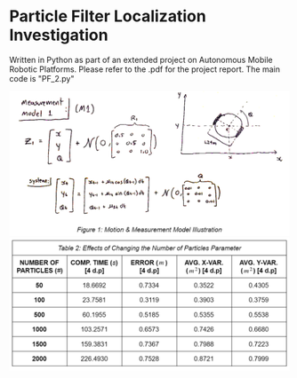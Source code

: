 # Particle Filter Localization Investigation
Written in Python as part of an extended project on Autonomous Mobile Robotic Platforms.
Please refer to the .pdf for the project report. The main code is "PF_2.py"

![](/PF_images/prob_def.png)
![](/PF_images/table.png)
